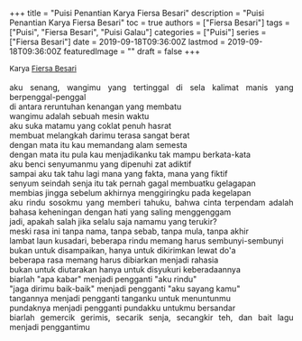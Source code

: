 +++
title = "Puisi Penantian Karya Fiersa Besari"
description = "Puisi Penantian Karya Fiersa Besari"
toc = true
authors = ["Fiersa Besari"]
tags = ["Puisi", "Fiersa Besari", "Puisi Galau"]
categories = ["Puisi"]
series = ["Fiersa Besari"]
date = 2019-09-18T09:36:00Z
lastmod = 2019-09-18T09:36:00Z
featuredImage = ""
draft = false
+++

<div style="text-align: justify;">
<div style="font-size: small;">Karya <a href="/authors/fiersa-besari/" target="_blank">Fiersa Besari</a></div><br />
aku senang, wangimu yang tertinggal di sela kalimat manis yang berpenggal-penggal<br />di antara reruntuhan kenangan yang membatu<br />wangimu adalah sebuah mesin waktu<br />aku suka matamu yang coklat penuh hasrat<br />membuat melangkah darimu terasa sangat berat<br />dengan mata itu kau memandang alam semesta<br />dengan mata itu pula kau menjadikanku tak mampu berkata-kata<br />aku benci senyumanmu yang dipenuhi zat adiktif<br />sampai aku tak tahu lagi mana yang fakta, mana yang fiktif<br />senyum seindah senja itu tak pernah gagal membuatku gelagapan<br />membias jingga sebelum akhirnya menggiringku pada kegelapan<br />aku rindu sosokmu yang memberi tahuku, bahwa cinta terpendam adalah bahasa keheningan dengan hati yang saling menggenggam<br />jadi, apakah salah jika selalu saja namamu yang terukir?<br />meski rasa ini tanpa nama, tanpa sebab, tanpa mula, tanpa akhir<br />lambat laun kusadari, beberapa rindu memang harus sembunyi-sembunyi<br />bukan untuk disampaikan, hanya untuk dikirimkan lewat do'a<br />beberapa rasa memang harus dibiarkan menjadi rahasia<br />bukan untuk diutarakan hanya untuk disyukuri keberadaannya<br />biarlah "apa kabar" menjadi pengganti "aku rindu"<br />"jaga dirimu baik-baik" menjadi pengganti "aku sayang kamu"<br />tangannya menjadi pengganti tanganku untuk menuntunmu<br />pundaknya menjadi pengganti pundakku untukmu bersandar<br />biarlah gemercik gerimis, secarik senja, secangkir teh, dan bait lagu menjadi penggantimu</div>
